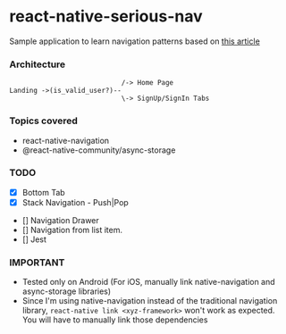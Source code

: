 # react-native-serious-nav
Sample application to learn navigation patterns based on [this article](https://medium.com/react-native-training/react-native-navigation-v2-by-wix-getting-started-7d647e944132)

### Architecture
```
                            /-> Home Page 
Landing ->(is_valid_user?)-- 
                            \-> SignUp/SignIn Tabs
```
### Topics covered
- react-native-navigation
- @react-native-community/async-storage

### TODO
- [x] Bottom Tab
- [x] Stack Navigation - Push|Pop
- [] Navigation Drawer
- [] Navigation from list item.
- [] Jest

### IMPORTANT
- Tested only on Android (For iOS, manually link native-navigation and async-storage libraries)
- Since I'm using native-navigation instead of the traditional navigation library, `react-native link <xyz-framework>` won't work as expected. You will have to manually link those dependencies 
